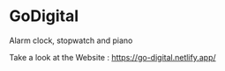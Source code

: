 # GoDigital
Alarm clock, stopwatch and piano

Take a look at the Website : https://go-digital.netlify.app/
